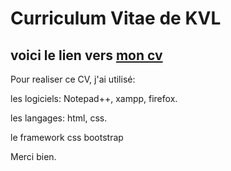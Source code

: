 # Curriculum Vitae de KVL

## voici le lien vers [mon cv](https://www.dropbox.com/sh/y7nrz3rkodo3t5p/AAClgavgeJ9ZGEZAYAVkIsPba?dl=0)

Pour realiser ce CV, j'ai utilisé:

les logiciels:
Notepad++,
xampp,
firefox.


les langages:
html,
css.

le framework css bootstrap

Merci bien.
